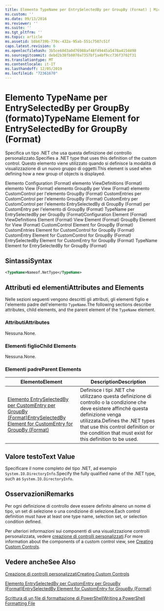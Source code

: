 ```yaml
---
title: Elemento TypeName per EntrySelectedBy per GroupBy (Format) | Microsoft Docs
ms.custom: ''
ms.date: 09/13/2016
ms.reviewer: ''
ms.suite: ''
ms.tgt_pltfrm: ''
ms.topic: article
ms.assetid: b8b6739b-770c-432a-95ab-551c7507c51f
caps.latest.revision: 6
ms.openlocfilehash: 3b5ce60d3a0d76988af48f49445a5478a415d498
ms.sourcegitcommit: debd2b38fb8070a7357bf1a4bf9cc736f3702f31
ms.translationtype: MT
ms.contentlocale: it-IT
ms.lasthandoff: 12/05/2019
ms.locfileid: "72361670"
---
```

# <a name="typename-element-for-entryselectedby-for-groupby-format"></a><span data-ttu-id="0628b-102">Elemento TypeName per EntrySelectedBy per GroupBy (formato)</span><span class="sxs-lookup"><span data-stu-id="0628b-102">TypeName Element for EntrySelectedBy for GroupBy (Format)</span></span>

<span data-ttu-id="0628b-103">Specifica un tipo .NET che usa questa definizione del controllo personalizzato.</span><span class="sxs-lookup"><span data-stu-id="0628b-103">Specifies a .NET type that uses this definition of the custom control.</span></span> <span data-ttu-id="0628b-104">Questo elemento viene utilizzato quando si definisce la modalità di visualizzazione di un nuovo gruppo di oggetti.</span><span class="sxs-lookup"><span data-stu-id="0628b-104">This element is used when defining how a new group of objects is displayed.</span></span>

<span data-ttu-id="0628b-105">Elemento Configuration (Format) elemento ViewDefinitions (Format) elemento View (Format) elemento GroupBy per View (Format) elemento CustomControl per l'elemento GroupBy (Format) CustomEntries per CustomControl per l'elemento GroupBy (Format) CustomEntry per CustomControl per l'elemento EntrySelectedBy di GroupBy (Format) per CustomEntry per l'elemento di GroupBy (Format) TypeName per EntrySelectedBy per GroupBy (Format)</span><span class="sxs-lookup"><span data-stu-id="0628b-105">Configuration Element (Format) ViewDefinitions Element (Format) View Element (Format) GroupBy Element for View (Format) CustomControl Element for GroupBy (Format) CustomEntries Element for CustomControl for GroupBy (Format) CustomEntry Element for CustomControl for GroupBy (Format) EntrySelectedBy Element for CustomEntry for GroupBy (Format) TypeName Element for EntrySelectedBy for GroupBy (Format)</span></span>

## <a name="syntax"></a><span data-ttu-id="0628b-106">Sintassi</span><span class="sxs-lookup"><span data-stu-id="0628b-106">Syntax</span></span>

```xml
<TypeName>Nameof.NetType</TypeName>
```

## <a name="attributes-and-elements"></a><span data-ttu-id="0628b-107">Attributi ed elementi</span><span class="sxs-lookup"><span data-stu-id="0628b-107">Attributes and Elements</span></span>

<span data-ttu-id="0628b-108">Nelle sezioni seguenti vengono descritti gli attributi, gli elementi figlio e l'elemento padre dell'elemento `TypeName`.</span><span class="sxs-lookup"><span data-stu-id="0628b-108">The following sections describe attributes, child elements, and the parent element of the `TypeName` element.</span></span>

### <a name="attributes"></a><span data-ttu-id="0628b-109">Attributi</span><span class="sxs-lookup"><span data-stu-id="0628b-109">Attributes</span></span>

<span data-ttu-id="0628b-110">Nessuna.</span><span class="sxs-lookup"><span data-stu-id="0628b-110">None.</span></span>

### <a name="child-elements"></a><span data-ttu-id="0628b-111">Elementi figlio</span><span class="sxs-lookup"><span data-stu-id="0628b-111">Child Elements</span></span>

<span data-ttu-id="0628b-112">Nessuna.</span><span class="sxs-lookup"><span data-stu-id="0628b-112">None.</span></span>

### <a name="parent-elements"></a><span data-ttu-id="0628b-113">Elementi padre</span><span class="sxs-lookup"><span data-stu-id="0628b-113">Parent Elements</span></span>

|<span data-ttu-id="0628b-114">Elemento</span><span class="sxs-lookup"><span data-stu-id="0628b-114">Element</span></span>|<span data-ttu-id="0628b-115">Description</span><span class="sxs-lookup"><span data-stu-id="0628b-115">Description</span></span>|
|-------------|-----------------|
|[<span data-ttu-id="0628b-116">Elemento EntrySelectedBy per CustomEntry per GroupBy (Format)</span><span class="sxs-lookup"><span data-stu-id="0628b-116">EntrySelectedBy Element for CustomEntry for GroupBy (Format)</span></span>](./entryselectedby-element-for-customentry-for-groupby-format.md)|<span data-ttu-id="0628b-117">Definisce i tipi .NET che utilizzano questa definizione di controllo o la condizione che deve esistere affinché questa definizione venga utilizzata.</span><span class="sxs-lookup"><span data-stu-id="0628b-117">Defines the .NET types that use this control definition or the condition that must exist for this definition to be used.</span></span>|

## <a name="text-value"></a><span data-ttu-id="0628b-118">Valore testo</span><span class="sxs-lookup"><span data-stu-id="0628b-118">Text Value</span></span>

<span data-ttu-id="0628b-119">Specificare il nome completo del tipo .NET, ad esempio `System.IO.DirectoryInfo`.</span><span class="sxs-lookup"><span data-stu-id="0628b-119">Specify the fully qualified name of the .NET type, such as `System.IO.DirectoryInfo`.</span></span>

## <a name="remarks"></a><span data-ttu-id="0628b-120">Osservazioni</span><span class="sxs-lookup"><span data-stu-id="0628b-120">Remarks</span></span>

<span data-ttu-id="0628b-121">Per ogni definizione di controllo deve essere definito almeno un nome di tipo, un set di selezione o una condizione di selezione.</span><span class="sxs-lookup"><span data-stu-id="0628b-121">Each control definition must have at least one type name, selection set, or selection condition defined.</span></span>

<span data-ttu-id="0628b-122">Per ulteriori informazioni sui componenti di una visualizzazione controlli personalizzata, vedere [creazione di controlli personalizzati](./creating-custom-controls.md).</span><span class="sxs-lookup"><span data-stu-id="0628b-122">For more information about the components of a custom control view, see [Creating Custom Controls](./creating-custom-controls.md).</span></span>

## <a name="see-also"></a><span data-ttu-id="0628b-123">Vedere anche</span><span class="sxs-lookup"><span data-stu-id="0628b-123">See Also</span></span>

[<span data-ttu-id="0628b-124">Creazione di controlli personalizzati</span><span class="sxs-lookup"><span data-stu-id="0628b-124">Creating Custom Controls</span></span>](./creating-custom-controls.md)

[<span data-ttu-id="0628b-125">Elemento EntrySelectedBy per CustomEntry per GroupBy (Format)</span><span class="sxs-lookup"><span data-stu-id="0628b-125">EntrySelectedBy Element for CustomEntry for GroupBy (Format)</span></span>](./entryselectedby-element-for-customentry-for-groupby-format.md)

[<span data-ttu-id="0628b-126">Scrittura di un file di formattazione di PowerShell</span><span class="sxs-lookup"><span data-stu-id="0628b-126">Writing a PowerShell Formatting File</span></span>](./writing-a-powershell-formatting-file.md)
